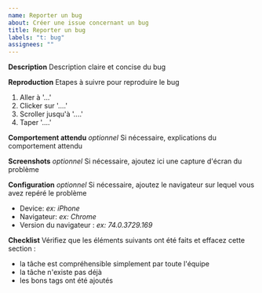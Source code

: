 ```yaml
---
name: Reporter un bug
about: Créer une issue concernant un bug
title: Reporter un bug
labels: "t: bug"
assignees: ""
---
```


**Description**
Description claire et concise du bug

**Reproduction**
Etapes à suivre pour reproduire le bug

1. Aller à '...'
2. Clicker sur '....'
3. Scroller jusqu'à '....'
4. Taper '....'

**Comportement attendu**
_optionnel_ Si nécessaire, explications du comportement attendu

**Screenshots**
_optionnel_ Si nécessaire, ajoutez ici une capture d'écran du problème

**Configuration**
_optionnel_ Si nécessaire, ajoutez le navigateur sur lequel vous avez repéré le problème

- Device: _ex: iPhone_
- Navigateur: _ex: Chrome_
- Version du navigateur : _ex: 74.0.3729.169_

**Checklist**
Vérifiez que les éléments suivants ont été faits et effacez cette section :

- la tâche est compréhensible simplement par toute l'équipe
- la tâche n'existe pas déjà
- les bons tags ont été ajoutés
